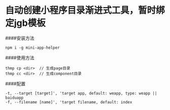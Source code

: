 自动创建小程序目录渐进式工具，暂时绑定jgb模板
===

####安装方法

```vue
npm i -g mini-app-helper
```

####使用方法

```vue
thmp cp <dir>  // 生成page目录
thmp cc <dir>  // 生成component目录
```

####配置
```vue
-t, --target [target]', 'target app, default: weapp, type: weapp || baiduapp
-f, --filename [name]', 'target filename, default: index
```
